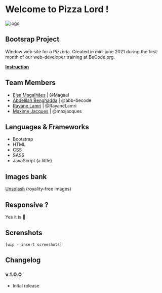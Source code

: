 # Welcome to Pizza Lord !
![logo](https://user-images.githubusercontent.com/84738219/122524450-6c516c00-d018-11eb-8269-cce47e8b5ac4.png)

## Bootsrap Project
Window web site for a Pizzeria.
Created in mid-june 2021 during the first month of our web-developer training at BeCode.org.

[**Instruction**](https://github.com/becodeorg/CRL-Keller-3.31/blob/master/LearningPath/01.The-Field/07.Bootstrap/restaurant.md)

## Team Members
* [Elsa Magalhães](https://github.com/Magael) | @Magael 
* [Abdelilah Benghadda](https://github.com/abb-becode) | @abb-becode
* [Rayane Lamri](https://github.com/RayaneLamri) | @RayaneLamri
* [Maxime Jacques](https://github.com/maxjacques) | @maxjacques

## Languages & Frameworks
* Bootstrap
* HTML
* CSS 
* SASS
* JavaScript (a little)

## Images bank
[Unsplash](https://unsplash.com/) (royality-free images)

## Responsive ?
Yes it is 📱

## Screnshots 
`[wip - insert screeshots]`

## Changelog
### v.1.0.0
* Inital release
